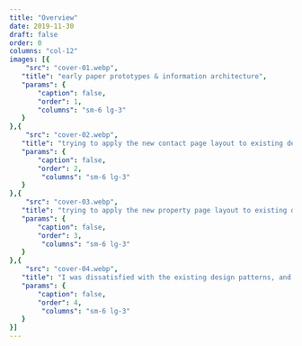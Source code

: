 ```yaml
---
title: "Overview"
date: 2019-11-30
draft: false
order: 0
columns: "col-12"
images: [{
    "src": "cover-01.webp",
   "title": "early paper prototypes & information architecture",
   "params": {
       "caption": false,
       "order": 1,
       "columns": "sm-6 lg-3"
   }
},{
    "src": "cover-02.webp",
   "title": "trying to apply the new contact page layout to existing design patterns",
   "params": {
       "caption": false,
       "order": 2,
        "columns": "sm-6 lg-3"
   }
},{
    "src": "cover-03.webp",
   "title": "trying to apply the new property page layout to existing design patterns",
   "params": {
       "caption": false,
       "order": 3,
        "columns": "sm-6 lg-3"
   }
},{
    "src": "cover-04.webp",
   "title": "I was dissatisfied with the existing design patterns, and explored some alternatives",
   "params": {
       "caption": false,
       "order": 4,
        "columns": "sm-6 lg-3"
   }
}]
---
```

